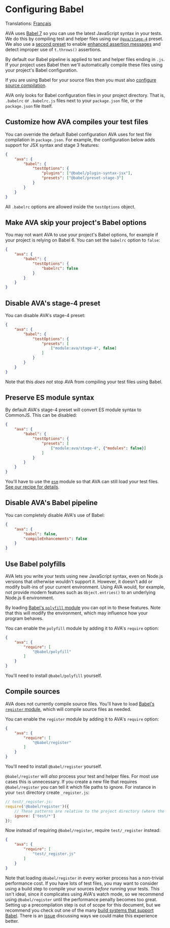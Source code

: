 # Configuring Babel

Translations: [Français](https://github.com/avajs/ava-docs/blob/master/fr_FR/docs/recipes/babel.md)

AVA uses [Babel 7](https://babeljs.io) so you can use the latest JavaScript syntax in your tests. We do this by compiling test and helper files using our [`@ava/stage-4`](https://github.com/avajs/babel-preset-stage-4) preset. We also use a [second preset](https://github.com/avajs/babel-preset-transform-test-files) to enable [enhanced assertion messages](../../readme#enhanced-assertion-messages) and detect improper use of `t.throws()` assertions.

By default our Babel pipeline is applied to test and helper files ending in `.js`. If your project uses Babel then we'll automatically compile these files using your project's Babel configuration.

If you are using Babel for your source files then you must also [configure source compilation](#compile-sources).

AVA only looks for Babel configuration files in your project directory. That is, `.babelrc` or `.babelrc.js` files next to your `package.json` file, or the `package.json` file itself.

## Customize how AVA compiles your test files

You can override the default Babel configuration AVA uses for test file compilation in `package.json`. For example, the configuration below adds support for JSX syntax and stage 3 features:

```json
{
	"ava": {
		"babel": {
			"testOptions": {
				"plugins": ["@babel/plugin-syntax-jsx"],
				"presets": ["@babel/preset-stage-3"]
			}
		}
	}
}
```

All `.babelrc` options are allowed inside the `testOptions` object.

## Make AVA skip your project's Babel options

You may not want AVA to use your project's Babel options, for example if your project is relying on Babel 6. You can set the `babelrc` option to `false`:

```json
{
	"ava": {
		"babel": {
			"testOptions": {
				"babelrc": false
			}
		}
	}
}
```

## Disable AVA's stage-4 preset

You can disable AVA's stage-4 preset:

```json
{
	"ava": {
		"babel": {
			"testOptions": {
				"presets": [
					["module:ava/stage-4", false]
				]
			}
		}
	}
}
```

Note that this *does not* stop AVA from compiling your test files using Babel.

## Preserve ES module syntax

By default AVA's stage-4 preset will convert ES module syntax to CommonJS. This can be disabled:

```json
{
	"ava": {
		"babel": {
			"testOptions": {
				"presets": [
					["module:ava/stage-4", {"modules": false}]
				]
			}
		}
	}
}
```

You'll have to use the [`esm`](https://github.com/standard-things/esm) module so that AVA can still load your test files. [See our recipe for details](./es-modules.md).

## Disable AVA's Babel pipeline

You can completely disable AVA's use of Babel:

```json
{
	"ava": {
		"babel": false,
		"compileEnhancements": false
	}
}
```

## Use Babel polyfills

AVA lets you write your tests using new JavaScript syntax, even on Node.js versions that otherwise wouldn't support it. However, it doesn't add or modify built-ins of your current environment. Using AVA would, for example, not provide modern features such as `Object.entries()` to an underlying Node.js 6 environment.

By loading [Babel's `polyfill` module](https://babeljs.io/docs/usage/polyfill/) you can opt in to these features. Note that this will modify the environment, which may influence how your program behaves.

You can enable the `polyfill` module by adding it to AVA's `require` option:

```json
{
	"ava": {
		"require": [
			"@babel/polyfill"
		]
	}
}
```

You'll need to install `@babel/polyfill` yourself.

## Compile sources

AVA does not currently compile source files. You'll have to load [Babel's `register` module](http://babeljs.io/docs/usage/require/), which will compile source files as needed.

You can enable the `register` module by adding it to AVA's `require` option:

```json
{
	"ava": {
		"require": [
			"@babel/register"
		]
	}
}
```

You'll need to install `@babel/register` yourself.

`@babel/register` will *also* process your test and helper files. For most use cases this is unnecessary. If you create a new file that requires `@babel/register` you can tell it which file paths to ignore. For instance in your `test` directory create `_register.js`:

```js
// test/_register.js:
require('@babel/register')({
	// These patterns are relative to the project directory (where the `package.json` file lives):
	ignore: ['test/*']
});
```

Now instead of requiring `@babel/register`, require `test/_register` instead:

```json
{
	"ava": {
		"require": [
			"test/_register.js"
		]
	}
}
```

Note that loading `@babel/register` in every worker process has a non-trivial performance cost. If you have lots of test files, you may want to consider using a build step to compile your sources *before* running your tests. This isn't ideal, since it complicates using AVA's watch mode, so we recommend using `@babel/register` until the performance penalty becomes too great. Setting up a precompilation step is out of scope for this document, but we recommend you check out one of the many [build systems that support Babel](http://babeljs.io/docs/setup/). There is an [issue](https://github.com/avajs/ava/issues/577) discussing ways we could make this experience better.
